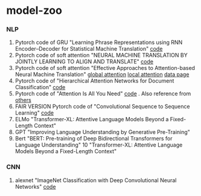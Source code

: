 # model-zoo
### NLP
1. Pytorch code of GRU "Learning Phrase Representations using RNN Encoder–Decoder for Statistical Machine Translation" [code](https://github.com/wuqianliangsresearch/model-zoo/blob/master/seq2seq_mt/train_without_attention.py)
2. Pytorch code of soft attention "NEURAL MACHINE TRANSLATION BY JOINTLY LEARNING TO ALIGN AND TRANSLATE" [code](https://github.com/wuqianliangsresearch/model-zoo/blob/master/seq2seq_mt/train_with_attention.py)
3. Pytorch code of soft attention "Effective Approaches to Attention-based Neural Machine Translation" [global attention](https://github.com/wuqianliangsresearch/model-zoo/blob/master/seq2seq_mt/train_with_global_attention.py) [local attention](https://github.com/wuqianliangsresearch/model-zoo/blob/master/seq2seq_mt/train_with_local_attention.py)  [data page](https://nlp.stanford.edu/projects/nmt/) 
4. Pytorch code of "Hierarchical Attention Networks for Document Classification" [code](https://github.com/wuqianliangsresearch/model-zoo/blob/master/text_class/train_with_Hierarchical.py)
5. Pytorch code of "Attention Is All You Need" [code](https://github.com/wuqianliangsresearch/model-zoo/tree/master/seq2seq_mt/self_attention_transformer) . Also reference from [others](https://github.com/jadore801120/attention-is-all-you-need-pytorch)
6. FAIR VERSION Pytorch code of "Convolutional Sequence to Sequence Learning" [code](https://github.com/facebookresearch/fairseq)
7. ELMo "Transformer-XL: Attentive Language Models Beyond a Fixed-Length Context"
8. GPT "Improving Language Understanding by Generative Pre-Training"
9. Bert "BERT: Pre-training of Deep Bidirectional Transformers for Language Understanding"
10 "Transformer-XL: Attentive Language Models Beyond a Fixed-Length Context"

### CNN
1. alexnet "ImageNet Classification with Deep Convolutional Neural Networks" [code](https://github.com/wuqianliangsresearch/model-zoo/blob/master/CNN/alexnet)
